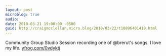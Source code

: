 ```yaml
---
layout: post
microblog: true
audio: 
date: 2010-03-21 19:00:00 -0500
guid: http://craigmcclellan.micro.blog/2010/03/22/t10896401419.html
---
```

Community Group Studio Session recording one of @brerut's songs. I love my life.  [yfrog.com/0vdyktj](http://yfrog.com/0vdyktj)
